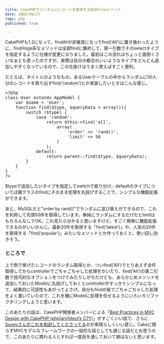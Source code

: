 ```yaml
---
title: CakePHPでランダムにレコードを取得する独自findメソッド
date: 2008/06/27
tags: php
published: true

---
```


<p>CakePHPも1.2になって、findAllが非推奨になってfind('All')に置き換わったように、findHoge系なメソッドは全部findに集約して、第一引数でそのselectタイプを指定するように仕様が変更になりました。最初はこの流れはちょっと面倒くさいなぁとも思ったのですが、実際は自分の都合のいいようなタイプをどんどん追加しやすくなっているので、この仕掛けはうまく使えばすごく便利。</p>

<p>たとえば、タイトルのようなもの。あるUserテーブルの中からランダムに50人分のレコードを取り出すfind('random')とか実装したいときはこんな感じ。</p>

<p><pre>
&lt;?php
class User extends AppModel {
	var $name = 'User';
	function find($type, $queryData = array()){
		switch ($type) {
			case 'random':
				return $this-&gt;find('all', 
					array(
						'order' =&gt; 'rand()',
						'limit' =&gt; 50
					)
				);
			default:
				return parent::find($type, $queryData);
		}
	}	
}
?&gt;
</pre></p>

<p>$typeで追加したいタイプを指定してswitchで振り分け、defaultのタイプについては親クラスのfindにそのまま処理を丸投げすることで、シンプルな機能拡張ができます。</p>

<p>あと、MySQLだと"order by rand()"でランダムに並び替えができるので、これを利用して先頭50件を取得しています。単純にランダムにするだけだとlimitはもちろんなしでOK。これ見たら分かると思いますけど、すごく簡単に機能拡張できるのがいいかんじ。最新20件を取得する「find('latest')」や、人気の20件を取得する「find('popular')」みたいなメソッドとか作っておくと、使い回し効きそう。</p>

<h3>ところで</h3>
<p>上で例で挙げたレコードのランダム取得とか、ついfind('All')でとりあえず全件取得してからcontrollerでごちゃごちゃした処理をかいたり、find('All')の第二引数で技巧的なオプションをつけてみたりしがちだけども、あらかじめメソッドを追加しておいたModelに丸投げしておくとcontrollerがすっきりシンプルになって、結果的に可読性もあがってよさげ。自分もfindの後でごちゃごちゃした処理をよく書いていたので、これを機にModelに処理を任せるようにいろいろリファクタリングしようと思います。</p>

<p>このあたりの話は、CakePHP開発者メンバーによる「<a href="http://c7y.phparch.com/c/entry/1/art,mvc_and_cake">Best Practices in MVC Design with CakePHP (php|architect’s C7Y)</a>」がすごくいい話で、さらに<a href="http://www.sooey.com/journal/2008/03/26/717/">Sooeyさんがこれを和訳してくださってる</a>のが素晴らしくいい感じ。Cakeに限らずMVCモデルなフレームワークの一般的な話としても通じる話だとお思うので、このあたりに携わる人とすれば一度目を通しておいて損はないと思います。</p>


